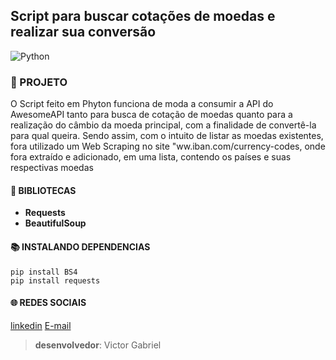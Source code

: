 ## Script para buscar cotações de moedas e realizar sua conversão
![Python](https://www.python.org/static/img/python-logo@2x.png)


### :snake: PROJETO
O Script feito em Phyton funciona de moda a consumir a API do AwesomeAPI tanto para busca de cotação de moedas quanto para a realização do câmbio da moeda principal, com a finalidade de convertê-la para qual queira.
Sendo assim, com o intuito de listar as moedas existentes, fora utilizado um Web Scraping no site "ww.iban.com/currency-codes, onde fora extraído e adicionado, em uma lista, contendo os países e suas respectivas moedas

#### :book: BIBLIOTECAS
* **Requests**
* **BeautifulSoup**

#### :books: INSTALANDO DEPENDENCIAS
````
pip install BS4
pip install requests
````

#### :globe_with_meridians: REDES SOCIAIS
[linkedin](https://www.linkedin.com/in/victor-gabriel-da-silva-oliveira-2bb21720b)
[E-mail](victoroliveira104@gmail.com)
>**desenvolvedor**: Victor Gabriel